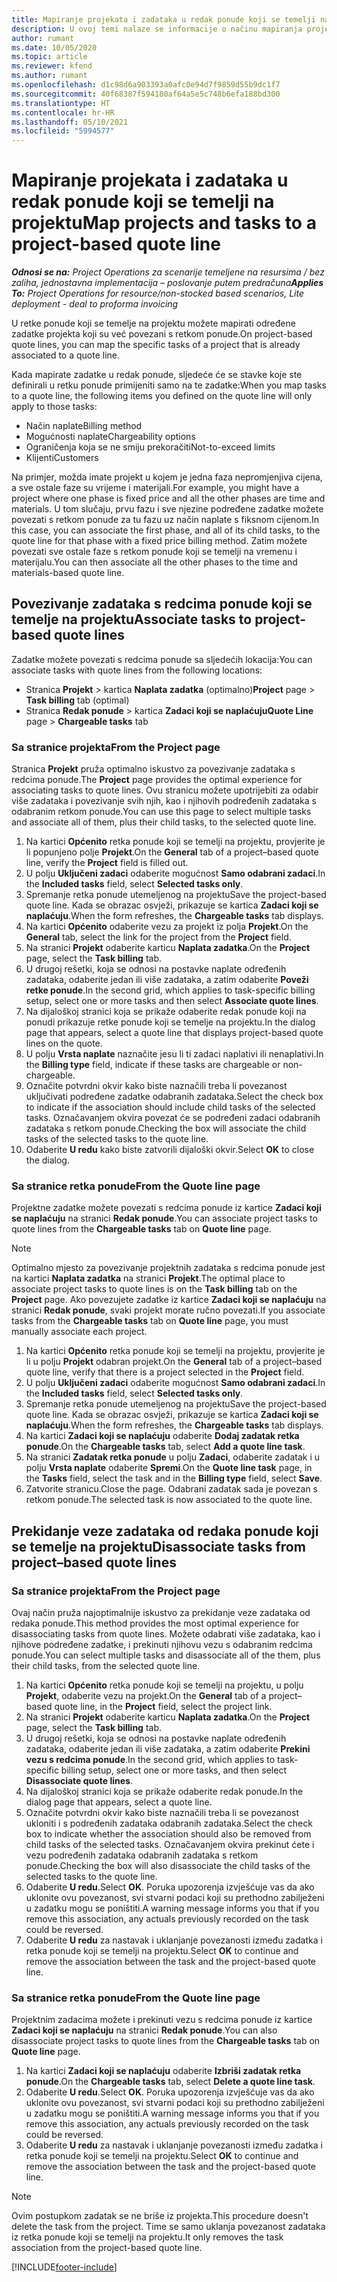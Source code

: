 ```yaml
---
title: Mapiranje projekata i zadataka u redak ponude koji se temelji na projektu
description: U ovoj temi nalaze se informacije o načinu mapiranja projekata i zadataka u redak zadatka koji se temelji na projektu.
author: rumant
ms.date: 10/05/2020
ms.topic: article
ms.reviewer: kfend
ms.author: rumant
ms.openlocfilehash: d1c98d6a903393a0afc0e94d7f9859d55b9dc1f7
ms.sourcegitcommit: 40f68387f594180af64a5e5c748b6efa188bd300
ms.translationtype: HT
ms.contentlocale: hr-HR
ms.lasthandoff: 05/10/2021
ms.locfileid: "5994577"
---
```

# <a name="map-projects-and-tasks-to-a-project-based-quote-line"></a><span data-ttu-id="5f975-103">Mapiranje projekata i zadataka u redak ponude koji se temelji na projektu</span><span class="sxs-lookup"><span data-stu-id="5f975-103">Map projects and tasks to a project-based quote line</span></span>

<span data-ttu-id="5f975-104">_**Odnosi se na:** Project Operations za scenarije temeljene na resursima / bez zaliha, jednostavna implementacija – poslovanje putem predračuna_</span><span class="sxs-lookup"><span data-stu-id="5f975-104">_**Applies To:** Project Operations for resource/non-stocked based scenarios, Lite deployment - deal to proforma invoicing_</span></span>

<span data-ttu-id="5f975-105">U retke ponude koji se temelje na projektu možete mapirati određene zadatke projekta koji su već povezani s retkom ponude.</span><span class="sxs-lookup"><span data-stu-id="5f975-105">On project-based quote lines, you can map the specific tasks of a project that is already associated to a quote line.</span></span>

<span data-ttu-id="5f975-106">Kada mapirate zadatke u redak ponude, sljedeće će se stavke koje ste definirali u retku ponude primijeniti samo na te zadatke:</span><span class="sxs-lookup"><span data-stu-id="5f975-106">When you map tasks to a quote line, the following items you defined on the quote line will only apply to those tasks:</span></span>

- <span data-ttu-id="5f975-107">Način naplate</span><span class="sxs-lookup"><span data-stu-id="5f975-107">Billing method</span></span>
- <span data-ttu-id="5f975-108">Mogućnosti naplate</span><span class="sxs-lookup"><span data-stu-id="5f975-108">Chargeability options</span></span>
- <span data-ttu-id="5f975-109">Ograničenja koja se ne smiju prekoračiti</span><span class="sxs-lookup"><span data-stu-id="5f975-109">Not-to-exceed limits</span></span>
- <span data-ttu-id="5f975-110">Klijenti</span><span class="sxs-lookup"><span data-stu-id="5f975-110">Customers</span></span>

<span data-ttu-id="5f975-111">Na primjer, možda imate projekt u kojem je jedna faza nepromjenjiva cijena, a sve ostale faze su vrijeme i materijali.</span><span class="sxs-lookup"><span data-stu-id="5f975-111">For example, you might have a project where one phase is fixed price and all the other phases are time and materials.</span></span> <span data-ttu-id="5f975-112">U tom slučaju, prvu fazu i sve njezine podređene zadatke možete povezati s retkom ponude za tu fazu uz način naplate s fiksnom cijenom.</span><span class="sxs-lookup"><span data-stu-id="5f975-112">In this case, you can associate the first phase, and all of its child tasks, to the quote line for that phase with a fixed price billing method.</span></span> <span data-ttu-id="5f975-113">Zatim možete povezati sve ostale faze s retkom ponude koji se temelji na vremenu i materijalu.</span><span class="sxs-lookup"><span data-stu-id="5f975-113">You can then associate all the other phases to the time and materials-based quote line.</span></span>

## <a name="associate-tasks-to-project-based-quote-lines"></a><span data-ttu-id="5f975-114">Povezivanje zadataka s redcima ponude koji se temelje na projektu</span><span class="sxs-lookup"><span data-stu-id="5f975-114">Associate tasks to project-based quote lines</span></span>

<span data-ttu-id="5f975-115">Zadatke možete povezati s redcima ponude sa sljedećih lokacija:</span><span class="sxs-lookup"><span data-stu-id="5f975-115">You can associate tasks with quote lines from the following locations:</span></span>

- <span data-ttu-id="5f975-116">Stranica **Projekt** > kartica **Naplata zadatka** (optimalno)</span><span class="sxs-lookup"><span data-stu-id="5f975-116">**Project** page > **Task billing** tab (optimal)</span></span>
- <span data-ttu-id="5f975-117">Stranica **Redak ponude** > kartica **Zadaci koji se naplaćuju**</span><span class="sxs-lookup"><span data-stu-id="5f975-117">**Quote Line** page > **Chargeable tasks** tab</span></span> 

### <a name="from-the-project-page"></a><span data-ttu-id="5f975-118">Sa stranice projekta</span><span class="sxs-lookup"><span data-stu-id="5f975-118">From the Project page</span></span>

<span data-ttu-id="5f975-119">Stranica **Projekt** pruža optimalno iskustvo za povezivanje zadataka s redcima ponude.</span><span class="sxs-lookup"><span data-stu-id="5f975-119">The **Project** page provides the optimal experience for associating tasks to quote lines.</span></span> <span data-ttu-id="5f975-120">Ovu stranicu možete upotrijebiti za odabir više zadataka i povezivanje svih njih, kao i njihovih podređenih zadataka s odabranim retkom ponude.</span><span class="sxs-lookup"><span data-stu-id="5f975-120">You can use this page to select multiple tasks and associate all of them, plus their child tasks, to the selected quote line.</span></span>

1. <span data-ttu-id="5f975-121">Na kartici **Općenito** retka ponude koji se temelji na projektu, provjerite je li popunjeno polje **Projekt**.</span><span class="sxs-lookup"><span data-stu-id="5f975-121">On the **General** tab of a project–based quote line, verify the **Project** field is filled out.</span></span>
2. <span data-ttu-id="5f975-122">U polju **Uključeni zadaci** odaberite mogućnost **Samo odabrani zadaci**.</span><span class="sxs-lookup"><span data-stu-id="5f975-122">In the **Included tasks** field, select **Selected tasks only**.</span></span>
3. <span data-ttu-id="5f975-123">Spremanje retka ponude utemeljenog na projektu</span><span class="sxs-lookup"><span data-stu-id="5f975-123">Save the project-based quote line.</span></span> <span data-ttu-id="5f975-124">Kada se obrazac osvježi, prikazuje se kartica **Zadaci koji se naplaćuju**.</span><span class="sxs-lookup"><span data-stu-id="5f975-124">When the form refreshes, the **Chargeable tasks** tab displays.</span></span>
4. <span data-ttu-id="5f975-125">Na kartici **Općenito** odaberite vezu za projekt iz polja **Projekt**.</span><span class="sxs-lookup"><span data-stu-id="5f975-125">On the **General** tab, select the link for the project from the **Project** field.</span></span>
5. <span data-ttu-id="5f975-126">Na stranici **Projekt** odaberite karticu **Naplata zadatka**.</span><span class="sxs-lookup"><span data-stu-id="5f975-126">On the **Project** page, select the **Task billing** tab.</span></span>
6. <span data-ttu-id="5f975-127">U drugoj rešetki, koja se odnosi na postavke naplate određenih zadataka, odaberite jedan ili više zadataka, a zatim odaberite **Poveži retke ponude**.</span><span class="sxs-lookup"><span data-stu-id="5f975-127">In the second grid, which applies to task-specific billing setup, select one or more tasks and then select **Associate quote lines**.</span></span>
7. <span data-ttu-id="5f975-128">Na dijaloškoj stranici koja se prikaže odaberite redak ponude koji na ponudi prikazuje retke ponude koji se temelje na projektu.</span><span class="sxs-lookup"><span data-stu-id="5f975-128">In the dialog page that appears, select a quote line that displays project-based quote lines on the quote.</span></span>
8. <span data-ttu-id="5f975-129">U polju **Vrsta naplate** naznačite jesu li ti zadaci naplativi ili nenaplativi.</span><span class="sxs-lookup"><span data-stu-id="5f975-129">In the **Billing type** field, indicate if these tasks are chargeable or non-chargeable.</span></span>
9. <span data-ttu-id="5f975-130">Označite potvrdni okvir kako biste naznačili treba li povezanost uključivati podređene zadatke odabranih zadataka.</span><span class="sxs-lookup"><span data-stu-id="5f975-130">Select the check box to indicate if the association should include child tasks of the selected tasks.</span></span> <span data-ttu-id="5f975-131">Označavanjem okvira povezat će se podređeni zadaci odabranih zadataka s retkom ponude.</span><span class="sxs-lookup"><span data-stu-id="5f975-131">Checking the box will associate the child tasks of the selected tasks to the quote line.</span></span>
10. <span data-ttu-id="5f975-132">Odaberite **U redu** kako biste zatvorili dijaloški okvir.</span><span class="sxs-lookup"><span data-stu-id="5f975-132">Select **OK** to close the dialog.</span></span>

### <a name="from-the-quote-line-page"></a><span data-ttu-id="5f975-133">Sa stranice retka ponude</span><span class="sxs-lookup"><span data-stu-id="5f975-133">From the Quote line page</span></span>

<span data-ttu-id="5f975-134">Projektne zadatke možete povezati s redcima ponude iz kartice **Zadaci koji se naplaćuju** na stranici **Redak ponude**.</span><span class="sxs-lookup"><span data-stu-id="5f975-134">You can associate project tasks to quote lines from the **Chargeable tasks** tab on **Quote line** page.</span></span>

>[!NOTE]
><span data-ttu-id="5f975-135">Optimalno mjesto za povezivanje projektnih zadataka s redcima ponude jest na kartici **Naplata zadatka** na stranici **Projekt**.</span><span class="sxs-lookup"><span data-stu-id="5f975-135">The optimal place to associate project tasks to quote lines is on the **Task billing** tab on the **Project** page.</span></span> <span data-ttu-id="5f975-136">Ako povezujete zadatke iz kartice **Zadaci koji se naplaćuju** na stranici **Redak ponude**, svaki projekt morate ručno povezati.</span><span class="sxs-lookup"><span data-stu-id="5f975-136">If you associate tasks from the **Chargeable tasks** tab on **Quote line** page, you must manually associate each project.</span></span>

1. <span data-ttu-id="5f975-137">Na kartici **Općenito** retka ponude koji se temelji na projektu, provjerite je li u polju **Projekt** odabran projekt.</span><span class="sxs-lookup"><span data-stu-id="5f975-137">On the **General** tab of a project–based quote line, verify that there is a project selected in the **Project** field.</span></span>
2. <span data-ttu-id="5f975-138">U polju **Uključeni zadaci** odaberite mogućnost **Samo odabrani zadaci**.</span><span class="sxs-lookup"><span data-stu-id="5f975-138">In the **Included tasks** field, select **Selected tasks only**.</span></span>
3. <span data-ttu-id="5f975-139">Spremanje retka ponude utemeljenog na projektu</span><span class="sxs-lookup"><span data-stu-id="5f975-139">Save the project-based quote line.</span></span> <span data-ttu-id="5f975-140">Kada se obrazac osvježi, prikazuje se kartica **Zadaci koji se naplaćuju**.</span><span class="sxs-lookup"><span data-stu-id="5f975-140">When the form refreshes, the **Chargeable tasks** tab displays.</span></span>
4. <span data-ttu-id="5f975-141">Na kartici **Zadaci koji se naplaćuju** odaberite **Dodaj zadatak retka ponude**.</span><span class="sxs-lookup"><span data-stu-id="5f975-141">On the **Chargeable tasks** tab, select **Add a quote line task**.</span></span>
5. <span data-ttu-id="5f975-142">Na stranici **Zadatak retka ponude** u polju **Zadaci**, odaberite zadatak i u polju **Vrsta naplate** odaberite **Spremi**.</span><span class="sxs-lookup"><span data-stu-id="5f975-142">On the **Quote line task** page, in the **Tasks** field, select the task and in the **Billing type** field, select **Save**.</span></span> 
6. <span data-ttu-id="5f975-143">Zatvorite stranicu.</span><span class="sxs-lookup"><span data-stu-id="5f975-143">Close the page.</span></span> <span data-ttu-id="5f975-144">Odabrani zadatak sada je povezan s retkom ponude.</span><span class="sxs-lookup"><span data-stu-id="5f975-144">The selected task is now associated to the quote line.</span></span>

## <a name="disassociate-tasks-from-projectbased-quote-lines"></a><span data-ttu-id="5f975-145">Prekidanje veze zadataka od redaka ponude koji se temelje na projektu</span><span class="sxs-lookup"><span data-stu-id="5f975-145">Disassociate tasks from project–based quote lines</span></span>

### <a name="from-the-project-page"></a><span data-ttu-id="5f975-146">Sa stranice projekta</span><span class="sxs-lookup"><span data-stu-id="5f975-146">From the Project page</span></span>

<span data-ttu-id="5f975-147">Ovaj način pruža najoptimalnije iskustvo za prekidanje veze zadataka od redaka ponude.</span><span class="sxs-lookup"><span data-stu-id="5f975-147">This method provides the most optimal experience for disassociating tasks from quote lines.</span></span> <span data-ttu-id="5f975-148">Možete odabrati više zadataka, kao i njihove podređene zadatke, i prekinuti njihovu vezu s odabranim redcima ponude.</span><span class="sxs-lookup"><span data-stu-id="5f975-148">You can select multiple tasks and disassociate all of the them, plus their child tasks, from the selected quote line.</span></span>

1. <span data-ttu-id="5f975-149">Na kartici **Općenito** retka ponude koji se temelji na projektu, u polju **Projekt**, odaberite vezu na projekt.</span><span class="sxs-lookup"><span data-stu-id="5f975-149">On the **General** tab of a project–based quote line, in the **Project** field, select the project link.</span></span>
2. <span data-ttu-id="5f975-150">Na stranici **Projekt** odaberite karticu **Naplata zadatka**.</span><span class="sxs-lookup"><span data-stu-id="5f975-150">On the **Project** page, select the **Task billing** tab.</span></span>
3. <span data-ttu-id="5f975-151">U drugoj rešetki, koja se odnosi na postavke naplate određenih zadataka, odaberite jedan ili više zadataka, a zatim odaberite **Prekini vezu s redcima ponude**.</span><span class="sxs-lookup"><span data-stu-id="5f975-151">In the second grid, which applies to task-specific billing setup, select one or more tasks, and then select **Disassociate quote lines**.</span></span>
4. <span data-ttu-id="5f975-152">Na dijaloškoj stranici koja se prikaže odaberite redak ponude.</span><span class="sxs-lookup"><span data-stu-id="5f975-152">In the dialog page that appears, select a quote line.</span></span>
5. <span data-ttu-id="5f975-153">Označite potvrdni okvir kako biste naznačili treba li se povezanost ukloniti i s podređenih zadataka odabranih zadataka.</span><span class="sxs-lookup"><span data-stu-id="5f975-153">Select the check box to indicate whether the association should also be removed from child tasks of the selected tasks.</span></span> <span data-ttu-id="5f975-154">Označavanjem okvira prekinut ćete i vezu podređenih zadataka odabranih zadataka s retkom ponude.</span><span class="sxs-lookup"><span data-stu-id="5f975-154">Checking the box will also disassociate the child tasks of the selected tasks to the quote line.</span></span>
6. <span data-ttu-id="5f975-155">Odaberite **U redu**.</span><span class="sxs-lookup"><span data-stu-id="5f975-155">Select **OK**.</span></span> <span data-ttu-id="5f975-156">Poruka upozorenja izvješćuje vas da ako uklonite ovu povezanost, svi stvarni podaci koji su prethodno zabilježeni u zadatku mogu se poništiti.</span><span class="sxs-lookup"><span data-stu-id="5f975-156">A warning message informs you that if you remove this association, any actuals previously recorded on the task could be reversed.</span></span> 
7. <span data-ttu-id="5f975-157">Odaberite **U redu** za nastavak i uklanjanje povezanosti između zadatka i retka ponude koji se temelji na projektu.</span><span class="sxs-lookup"><span data-stu-id="5f975-157">Select **OK** to continue and remove the association between the task and the project-based quote line.</span></span>

### <a name="from-the-quote-line-page"></a><span data-ttu-id="5f975-158">Sa stranice retka ponude</span><span class="sxs-lookup"><span data-stu-id="5f975-158">From the Quote line page</span></span>

<span data-ttu-id="5f975-159">Projektnim zadacima možete i prekinuti vezu s redcima ponude iz kartice **Zadaci koji se naplaćuju** na stranici **Redak ponude**.</span><span class="sxs-lookup"><span data-stu-id="5f975-159">You can also disassociate project tasks to quote lines from the **Chargeable tasks** tab on **Quote line** page.</span></span>

1. <span data-ttu-id="5f975-160">Na kartici **Zadaci koji se naplaćuju** odaberite **Izbriši zadatak retka ponude**.</span><span class="sxs-lookup"><span data-stu-id="5f975-160">On the **Chargeable tasks** tab, select **Delete a quote line task**.</span></span>
2. <span data-ttu-id="5f975-161">Odaberite **U redu**.</span><span class="sxs-lookup"><span data-stu-id="5f975-161">Select **OK**.</span></span> <span data-ttu-id="5f975-162">Poruka upozorenja izvješćuje vas da ako uklonite ovu povezanost, svi stvarni podaci koji su prethodno zabilježeni u zadatku mogu se poništiti.</span><span class="sxs-lookup"><span data-stu-id="5f975-162">A warning message informs you that if you remove this association, any actuals previously recorded on the task could be reversed.</span></span> 
3. <span data-ttu-id="5f975-163">Odaberite **U redu** za nastavak i uklanjanje povezanosti između zadatka i retka ponude koji se temelji na projektu.</span><span class="sxs-lookup"><span data-stu-id="5f975-163">Select **OK** to continue and remove the association between the task and the project-based quote line.</span></span>

>[!NOTE]
> <span data-ttu-id="5f975-164">Ovim postupkom zadatak se ne briše iz projekta.</span><span class="sxs-lookup"><span data-stu-id="5f975-164">This procedure doesn't delete the task from the project.</span></span> <span data-ttu-id="5f975-165">Time se samo uklanja povezanost zadataka iz retka ponude koji se temelji na projektu.</span><span class="sxs-lookup"><span data-stu-id="5f975-165">It only removes the task association from the project-based quote line.</span></span>


[!INCLUDE[footer-include](../../includes/footer-banner.md)]